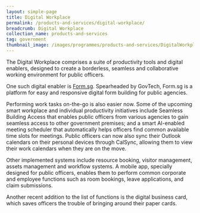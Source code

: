 ```yaml
---
layout: simple-page
title: Digital Workplace
permalink: /products-and-services/digital-workplace/
breadcrumb: Digital Workplace
collection_name: products-and-services
tag: government
thumbnail_image: /images/programmes/products-and-services/DigitalWorkplace.png
---
```


The Digital Workplace comprises a suite of productivity tools and digital enablers, designed to create a borderless, seamless and collaborative working environment for public officers.
 
One such digital enabler is [Form.sg](https://form.gov.sg/#!/). Spearheaded by GovTech, Form.sg is a platform for easy and responsive digital form building for public agencies.
 
Performing work tasks on-the-go is also easier now. Some of the upcoming smart workplace and individual productivity initiatives include Seamless Building Access that enables public officers from various agencies to gain seamless access to other government premises; and a smart AI-enabled meeting scheduler that automatically helps officers find common available time slots for meetings. Public officers can now also sync their Outlook calendars on their personal devices through CalSync, allowing them to view their work calendars when they are on the move.
 
Other implemented systems include resource booking, visitor management, assets management and workflow systems. A mobile app, specially designed for public officers, enables them to perform common corporate and employee functions such as room bookings, leave applications, and claim submissions.
 
Another recent addition to the list of functions is the digital business card, which saves officers the trouble of bringing around their paper cards.
